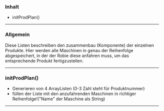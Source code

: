 ### Inhalt ###
- initProdPlan()


----------
### Allgemein ###

Diese Listen beschreiben den zusammenbau (Komponente) der einzelnen Produkte.
Hier werden alle Maschinen in genau der Reihenfolge abgespeichert, in der der Robie diese anfahren muss, um das entsprechende Produkt fertigzustellen. 


----------

### initProdPlan() ###

- Generieren von 4 ArrayListen (0-3 Zahl steht für Produktnummer)
- füllen der Liste mit den anzufahrenden Maschinen in richtiger Reihenfolge!("Name"  der Maschine als String)


----------